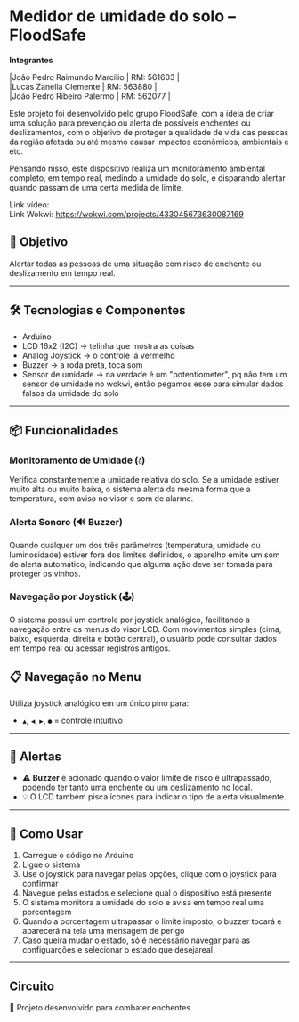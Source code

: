 # Medidor de umidade do solo – FloodSafe

**Integrantes**

|João Pedro Raimundo Marcilio | RM: 561603 |       
|Lucas Zanella Clemente | RM: 563880 |       
|João Pedro Ribeiro Palermo | RM: 562077 |       

Este projeto foi desenvolvido pelo grupo FloodSafe, com a ideia de criar uma solução para prevenção ou alerta de possíveis enchentes ou deslizamentos, com o objetivo de proteger a qualidade de vida das pessoas da região afetada ou até mesmo causar impactos econômicos, ambientais e etc.

Pensando nisso, este dispositivo realiza um monitoramento ambiental completo, em tempo real, medindo a umidade do solo, e disparando alertar quando passam de uma certa medida de limite.

Link vídeo:       
Link Wokwi: https://wokwi.com/projects/433045673630087169

## 🎯 Objetivo

Alertar todas as pessoas de uma situação com risco de enchente ou deslizamento em tempo real.

---

## 🛠 Tecnologias e Componentes

- Arduino
- LCD 16x2 (I2C) -> telinha que mostra as coisas
- Analog Joystick -> o controle lá vermelho
- Buzzer -> a roda preta, toca som
- Sensor de umidade -> na verdade é um "potentiometer", pq não tem um sensor de umidade no wokwi, então pegamos esse para simular dados falsos da umidade do solo
---

## 📦 Funcionalidades


### Monitoramento de Umidade (💧)
Verifica constantemente a umidade relativa do solo. Se a umidade estiver muito alta ou muito baixa, o sistema alerta da mesma forma que a temperatura, com aviso no visor e som de alarme.


### Alerta Sonoro (🔊 Buzzer)
Quando qualquer um dos três parâmetros (temperatura, umidade ou luminosidade) estiver fora dos limites definidos, o aparelho emite um som de alerta automático, indicando que alguma ação deve ser tomada para proteger os vinhos.

### Navegação por Joystick (🕹️)
O sistema possui um controle por joystick analógico, facilitando a navegação entre os menus do visor LCD. Com movimentos simples (cima, baixo, esquerda, direita e botão central), o usuário pode consultar dados em tempo real ou acessar registros antigos.



## 📋 Navegação no Menu

Utiliza joystick analógico em um único pino para:

- `▲`, `◀`, `▶`, `●` = controle intuitivo

---

## 🔔 Alertas

- ⚠️ **Buzzer** é acionado quando o valor limite de risco é ultrapassado, podendo ter tanto uma enchente ou um deslizamento no local.
- 💡 O LCD também pisca ícones para indicar o tipo de alerta visualmente.

---

## 🚀 Como Usar

1. Carregue o código no Arduino
2. Ligue o sistema
3. Use o joystick para navegar pelas opções, clique com o joystick para confirmar
4. Navegue pelas estados e selecione qual o dispositivo está presente
5. O sistema monitora a umidade do solo e avisa em tempo real uma porcentagem
6. Quando a porcentagem ultrapassar o limite imposto, o buzzer tocará e aparecerá na tela uma mensagem de perigo
7. Caso queira mudar o estado, só é necessário navegar para as configuarções e selecionar o estado que desejareal

---
 ## Circuito


📍 Projeto desenvolvido para combater enchentes
